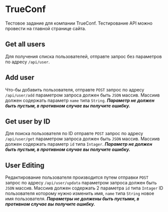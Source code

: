 # TrueConf
Тестовое задание для компании TrueConf. Тестирование API можно провести на главной странице сайта.

## Get all users
Для получения списка пользователей, отправте запрос без параметров по адресу `/api/user`.

## Add user
Что-бы добавить пользователя, отправте `POST` запрос по адресу `/api/user/add` параметром запроса должен быть `JSON` массив.
Массиив должен содержать параметр `name` типа `String`. ___Параметр не должен быть пустым, в противном случае вы получите ошибку.___

## Get user by ID
Для поиска пользователя по ID отправте `POST` запрос по адресу `/api/user/get` параметром запроса должен быть `JSON` массив.
Массиив должен содержать параметр `id` типа `Intager`. ___Параметр не должен быть пустым, в противном случае вы получите ошибку.___

## User Editing
Редактирование пользователя производится путем отправки `POST` запрос по адресу `/api/user/updata` параметром запроса должен быть `JSON` массив.
Массиив должен содержать 2 параметра `id` типа `Intager` ID пользователя которому нужно изменить имя, `name` типа `String` новое имя пользователя.  ___Параметры не должены быть пустыми, в противном случае вы получите ошибку.___
